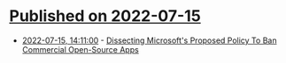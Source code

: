 # [Published on 2022-07-15](index.md)

* [2022-07-15, 14:11:00](https://news.slashdot.org/story/22/07/15/1411211/dissecting-microsofts-proposed-policy-to-ban-commercial-open-source-apps?utm_source=rss1.0mainlinkanon&utm_medium=feed) - [Dissecting Microsoft's Proposed Policy To Ban Commercial Open-Source Apps](https://news.slashdot.org/story/22/07/15/1411211/dissecting-microsofts-proposed-policy-to-ban-commercial-open-source-apps?utm_source=rss1.0mainlinkanon&utm_medium=feed)
